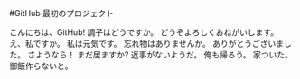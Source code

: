 #GitHub 最初のプロジェクト

こんにちは、GitHub!
調子はどうですか。
どうぞよろしくおねがいします。
え、私ですか。
私は元気です。
忘れ物はありませんか。
ありがとうございました。
さようなら！
まだ居ますか?
返事がないようだ。
俺も帰ろう。
家ついた。
御飯作らないと。
